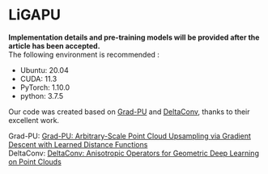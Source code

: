 # LiGAPU
**Implementation details and pre-training models will be provided after the article has been accepted.**<br>
The following environment is recommended :
- Ubuntu: 20.04 
- CUDA: 11.3 
- PyTorch: 1.10.0 
- python: 3.7.5 

Our code was created based on [Grad-PU](https://github.com/yunhe20/Grad-PU) and [DeltaConv](https://github.com/rubenwiersma/deltaconv), thanks to their excellent work.

Grad-PU: [Grad-PU: Arbitrary-Scale Point Cloud Upsampling via Gradient Descent with Learned Distance Functions](https://arxiv.org/abs/2304.11846)<br>
DeltaConv: [DeltaConv: Anisotropic Operators for Geometric Deep Learning on Point Clouds](https://arxiv.org/abs/2111.08799)
